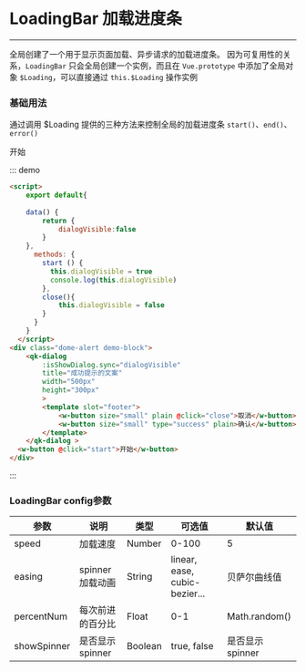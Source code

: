 # LoadingBar 加载进度条
----
全局创建了一个用于显示页面加载、异步请求的加载进度条。
因为可复用性的关系，```LoadingBar``` 只会全局创建一个实例，而且在 ```Vue.prototype``` 中添加了全局对象 ```$Loading```，可以直接通过 ```this.$Loading``` 操作实例
### 基础用法
通过调用 $Loading 提供的三种方法来控制全局的加载进度条 ```start()```、```end()```、```error()```

<script>
    export default{
  	  
  	data() {
  		return {
  			dialogVisible:false
  		}
  	},
      methods: {
        start () {
          this.dialogVisible = true
		  console.log(this.dialogVisible)
        },
		close(){
			this.dialogVisible = false
		}
      }
    }
  </script>
<div class="dome-alert demo-block">
	<qk-dialog 
		:isShowDialog.sync="dialogVisible" 
		title="成功提示的文案"
		width="500px"
		height="300px"
		>
		<template slot="footer">
			<w-button size="small" plain  @click="close">取消</w-button>
			<w-button size="small" type="success" plain>确认</w-button>
		</template>
	</qk-dialog >
  <w-button @click="start">开始</w-button>
</div>

::: demo

```html
<script>
    export default{
  	  
  	data() {
  		return {
  			dialogVisible:false
  		}
  	},
      methods: {
        start () {
          this.dialogVisible = true
		  console.log(this.dialogVisible)
        },
		close(){
			this.dialogVisible = false
		}
      }
    }
  </script>
<div class="dome-alert demo-block">
	<qk-dialog 
		:isShowDialog.sync="dialogVisible" 
		title="成功提示的文案"
		width="500px"
		height="300px"
		>
		<template slot="footer">
			<w-button size="small" plain @click="close">取消</w-button>
			<w-button size="small" type="success" plain>确认</w-button>
		</template>
	</qk-dialog >
  <w-button @click="start">开始</w-button>
</div>
```

:::


### LoadingBar config参数

| 参数      | 说明          | 类型      | 可选值                           | 默认值  |
|---------- |-------------- |---------- |--------------------------------  |-------- |
| speed | 加载速度 | Number | 0-100 | 5 |
| easing | spinner加载动画 | String | linear, ease, cubic-bezier... | 贝萨尔曲线值|
| percentNum | 每次前进的百分比 | Float | 0-1 | Math.random() |
| showSpinner | 是否显示spinner | Boolean | true, false | 是否显示spinner |

